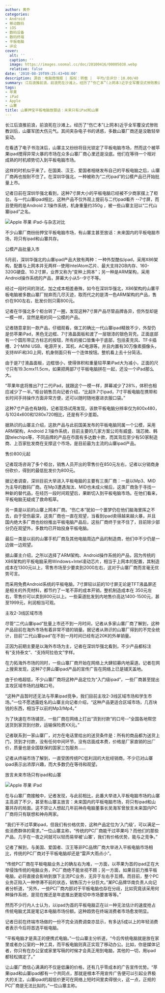 ```yaml
---
author: 黄乔
categories:
- Android
- 移动数码
- iOS
- 数码设备
- 数码终端
- 平板电脑
- 评论
cover:
  alt: ''
  caption: ''
  image: https://images.soomal.cc/doc/20100416/00005038.webp
  relative: false
date: '2010-08-19T09:25:43+08:00'
description: 源自：电脑商情报 | 版权：转载 |  平均/总评分：10.00/40
summary: 江后浪推前浪，前浪死在沙滩上。经历了“伤亡本”(上网本)近乎全军覆没式惨败教训后，山寨军团大伤元气。其间夹杂电子书的诱惑，多数山寨厂商还是没敢轻举妄动。在看透了电子书泡沫后，山寨主又纷纷将目光锁定了平板电脑市场，然而这个被苹果ipad搅得异常火暴的市场在众多山寨厂商心里还是没底。他们在等待一个相对成熟的时机顺势切入到平板电脑市场。
tags:
- 苹果
- iPad
- Apple
- 山寨
title: 山寨押宝平板电脑放狠话：未来只有iPad和山寨
---
```


长江后浪推前浪，前浪死在沙滩上。经历了“伤亡本”(上网本)近乎全军覆没式惨败教训后，山寨军团大伤元气。其间夹杂电子书的诱惑，多数山寨厂商还是没敢轻举妄动。



在看透了电子书泡沫后，山寨主又纷纷将目光锁定了平板电脑市场，然而这个被苹果ipad搅得异常火暴的市场在众多山寨厂商心里还是没底。他们在等待一个相对成熟的时机顺势切入到平板电脑市场。



这样的时机似乎来了。在国美、汉王、爱国者相继发布自己的平板电脑之后，山寨厂商再也按耐不住了。在深圳华强北，一种被称为“二代ipad”的公模产品已开始批量上市。



记者日前在深圳华强北看到，这种7寸屏大小的平板电脑已经被不少商家摆上了柜台。与一代山寨ipad相比，这种产品不仅外观上提前与二代ipad看齐 --7寸屏，而且使用的是Android 2.1操作系统，机身重量约350g ，被一些山寨主冠以“二代山寨ipad”之名。



![Apple 苹果 iPad-与杂志对比](https://images.soomal.cc/doc/20100416/00005038.webp)



不少山寨厂商纷纷押宝平板电脑市场，有山寨主甚至放话：未来国内的平板电脑市场，将只有ipad和山寨共存。



公模产品批量入市



5月前，深圳华强北的山寨ipad产品大致有两种：一种外型酷似ipad，采用X86架构，配置与上网本并无两样--使用IntelAtom芯片、最大支持2GB内存、160-320G硬盘、10.2寸屏，业界又称为“变种上网本”；另一种是ARM架构，采用Android操作系统的产品，屏幕大小从5--9寸不等。



经过一段时间的测试，加之成本相差悬殊，如今在深圳华强北，X86架构的山寨平板电脑被多数山寨厂抛弃而几尽灭迹，取而代之的是清一色ARM架构的产品，售价在900左右，批发价则只需800元。



记者在华强北多个柜台转了一圈，发现这种7寸屏产品尽管品牌各异，但外型却是一模一样，显然是用的同一公模的产品。



记者随意拿到一款产品，仔细观看，做工的确比一代山寨ipad精致不少，外型仍是仿苹果iPad，黑色无边框、7寸液晶面板和渡了一层银漆的银色背壳。正面底部有一个圆形带正方标志的按钮，所有的接口皆集中于底部，包括麦克风、TF卡插槽、2个MINI USB、电源开关、耳机、AC电源等。并且内置有30万像素摄像头，支持WiFi和3G上网，机身侧面只有一个连体按钮。整机看上去十分简洁。



由于是7寸液晶面板，边框很小，使得体积和重量较苹果iPad大为减小，正面的尺寸只有19.3cmx11.5cm，如果把两部7寸平板电脑拼在一起，还没一个iPad那么大。



“苹果年底将推出7寸二代iPad，就跟这个一模一样，屏幕减少了28%，体积也相应减少了一半。”柜台销售员向记者介绍，“比起9.7寸ipad，7寸平板电脑在携带和长时间手持操作方面非常方便，还可以随时随地塞进衣服口袋。”



这种7寸产品也有缺陷，记者现场试用发现，该款平板电脑分辨率仅为800x480，与1024x600和1280x720相比，还是有不少差距。



据熟识的山寨主介绍，这款产品与此前国美发布的平板电脑同属一个公模，采用ARM架构，Android 2.1操作系统，目前主要的几家方案公司有威盛、瑞芯微、韩国telechips等，不同品牌的产品在市面有多达数十款，而其背后至少有50家制造商、上百家批发商在支撑这个市场，是目前最为主流的山寨ipad产品。



售价800元起



记者现场咨询了多个柜台，销售人员开出的零售价在850元左右，记者以分销商身份砍价，得到的最低批发价为800元。



据记者调查，深圳目前大举进入平板电脑的主要有三类厂商：一是以Mp3、MID为主导的数码厂商。在Mp3遭遇淘汰、MID也未成火候后，这类厂商急于寻找一种新的替代品，在经历一段时间观望后，果断切入到平板电脑市场。在他们看来，平板电脑无疑成了救命稻草。



另一类是以前的山寨上网本厂商。“伤亡本”犹如一个噩梦仍在他们脑海里挥之不去，由于受伤最深，这类厂商也一直在观望，当看到ipad卖得越来越火暴，并且国内绝大多厂商也纷纷推出平板电脑产品后，这些厂商终于坐不住了，目前除少部分仍在观望外，多数均已开始投身平板电脑。



最后一类是以前的山寨手机厂商及其他电脑周边产品的制造商，他们中不少仍是一边做一边观望。



据山寨主介绍，之所以选择了ARM架构、Android操作系统的产品，因为传统的X86架构的平板电脑采用Windows+Intel凌动芯片，相当于上网本的配置，其制造成本在1300元以上，零售市场至少要卖到2000左右，这对于山寨厂商而言毫无优势可言。



而采用免费Android系统的平板电脑，7寸屏较以前的10寸屏无论是TFT液晶屏还是相关的外壳材料，都节约了一笔不菲的成本开销，整机制造成本在 350元左右，零售价可以卖到800元以上。一些渠道批发到内地售价高达1400-1500元，甚至1999元，利润相当可观。



主攻2-3线区域市场



尽管“二代山寨ipad”批量上市还不到一月时间，记者从多家山寨厂商了解到，这种产品目前在海外市场有着非常不错的销量。据记者从熟识的山寨厂得到的不完全统计，目前“二代山寨ipad”在不到一月时间已经有近20K的外单销量。



正因为前期主要是以海外市场为主，记者在深圳华强北看到，不少产品都标注有“支持泰文”、“支持阿拉伯文”字样。



在力拓海外市场的同时，一些山寨厂商开始在网络上大肆招募内地渠道。记者在网上搜索发现，这种7寸屏山寨ipad产品的宣传广告在网络上已是铺天盖地。



由于价格超低，不少山寨厂商将这种产品定位为“入门级ipad”，一些厂商甚至提出主攻区域市场的战略口号。



“这种产品暂时还无法与苹果ipad竞争，我们目前主攻2-3线区域市场和学生市场。”一位不愿透露姓名的山寨主向记者介绍，“这种产品更适合区域市场，几百块钱的东西，相当于以前的Mp3/Mp4。”



为了快速在市场铺货，一些厂商在网络上打出“货到付款”的口号--“全国各地帮您送货到家货到付款，运输保险费XX元。”



记者联系到一家山寨厂，对方在电话里给出的送货条件是：所有的商品都为送货上门，货到才付款，没有任何中间环节，没有店面成本费，价格是厂家直销的出厂价，质量也是全国联保的国家三包服务……



记者从终端市场了解到，一直受困传统PC低利润的大批经销商，不少已对山寨ipad表示出浓厚兴趣，而大多数仍在等待和观望。



放言未来市场只有ipad和山寨



![Apple 苹果 iPad](https://images.soomal.cc/doc/20100204/00003959.webp)



在与山寨厂商接触中，记者发现，与此前相比，此番大举进入平板电脑市场的山寨主高调了不少，甚至有山寨主放言：未来国内的平板电脑市场，将只有ipad和山寨共存的局面。这不禁让人想起几年前神舟电脑董事长吴海军曾放言未来国内PC厂商将只有联想和神舟两家。



“我们干不过苹果ipad，但我们有价格优势，这种产品定位为‘入门级’，可以满足一些消费群体的需求。”一位山寨主称，“传统的PC厂商能干过苹果吗？而他们的那些产品，几乎在一夜之间就可以轻而易举被‘山寨’，我们有价格优势，能与之竞争。”



记者了解到，与美国、爱国者、汉王等非PC品牌厂商大举进入平板电脑市场相比，传统的PC厂商对于平板电脑却还是“雷声大雨点小”。



“传统PC厂商在平板电脑业务上的确左右为难，一方面，以苹果为首的ipad正在大举侵蚀传统的电脑业务，PC厂商绝不能坐视不顾；另一方面，如果目前力推平板电脑，必将直接会影响到旗下主流PC业务，无异于左右手互搏。而目前，整个PC业务正陷入一种停滞不前的状态，销售压力十分巨大。”某PC品牌华南负责人向记者分析道，“另外，一些PC厂商内部对于平板电脑也存在分歧，比如究竟该采用何种操作系统，是现在推还是年底推出更能切中市场要害等等。”



然而不少行内人士认为，以ipad为首的平板电脑正在以一种无法估计的速度抢占传统电脑尤其是笔记本电脑市场份额。这种趋势在终端消费者市场愈发明显。



记者日前在终端市场做的一份不完全消费调查亦显示，有多达5成以上的年轻消费者表示今后将首选平板电脑。



“平板电脑才是真正的便携式电脑。”一位山寨主分析道，“今后传统电脑就是放在家里或者办公室的一种工具，而平板电脑则真正实现了移动办公。比如，你是媒体记者，你只有在办公室或家里写稿的时候才会真正用到电脑，其他的一切，用ipad都轻松搞定了。”



让山寨厂商信心满满的不仅是低廉的价格，还有几乎零成本的广告宣传优势。“苹果ipad和山寨ipad都有一个共同点，那就是根本不用宣传广告便可以引起业界极大的关注，山寨ipad的超低价更可在网络上短时间里卖得很火，这一点，正规的PC厂商是无法比拟的。”一位山寨主称。